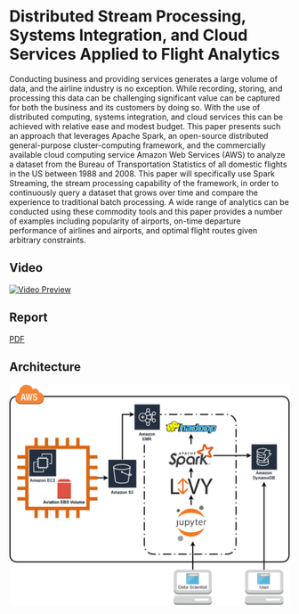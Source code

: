 # Distributed Stream Processing, Systems Integration, and Cloud Services Applied to Flight Analytics

Conducting business and providing services generates a large volume of data, and the airline industry is no exception. While recording, storing, and processing this data can be challenging significant value can be captured for both the business and its customers by doing so. With the use of distributed computing, systems integration, and cloud services this can be achieved with relative ease and modest budget. This paper presents such an approach that leverages Apache Spark, an open-source distributed general-purpose cluster-computing framework, and the commercially available cloud computing service Amazon Web Services (AWS) to analyze a dataset from the Bureau of Transportation Statistics of all domestic flights in the US between 1988 and 2008. This paper will specifically use Spark Streaming, the stream processing capability of the framework, in order to continuously query a dataset that grows over time and compare the experience to traditional batch processing. A wide range of analytics can be conducted using these commodity tools and this paper provides a number of examples including popularity of airports, on-time departure performance of airlines and airports, and optimal flight routes given arbitrary constraints.

## Video
[![Video Preview](https://cdnsecakmi.kaltura.com/p/1329972/sp/132997200/thumbnail/entry_id/0_f1wj3euj/version/100002/width/970/height/581)](https://mediaspace.illinois.edu/media/t/0_f1wj3euj)

## Report

[PDF](Distributed%20Stream%20Processing,%20Systems%20Integration,%20and%20Cloud%20Services%20Applied%20to%20Flight%20Analytics.pdf)


## Architecture
![Architecture Diagram](images/architecture-diagram.png)
